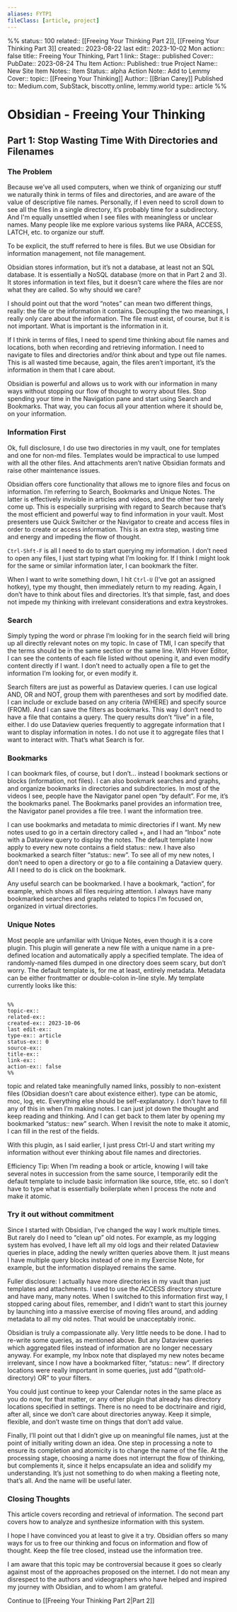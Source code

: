 ```yaml
---
aliases: FYTP1
fileClass: [article, project]
---
```

%%
status:: 100
related:: [[Freeing Your Thinking Part 2]], [[Freeing Your Thinking Part 3]]
created:: 2023-08-22
last edit:: 2023-10-02 Mon
action:: false
title:: Freeing Your Thinking, Part 1
link:: 
Stage:: published
Cover:: 
PubDate:: 2023-08-24 Thu
Item Action:: 
Published:: true
Project Name:: New Site
Item Notes:: 
Item Status:: alpha
Action Note:: Add to Lemmy
Cover:: 
topic:: [[Freeing Your Thinking]]
Author:: [[Brian Carey]]
Published to:: Medium.com, SubStack, biscotty.online, lemmy.world
type:: article
%%
# Obsidian - Freeing Your Thinking

## Part 1: Stop Wasting Time With Directories and Filenames

### The Problem

Because we’ve all used computers, when we think of organizing our stuff we naturally think in terms of files and directories, and are aware of the value of descriptive file names. Personally, if I even need to scroll down to see all the files in a single directory, it’s probably time for a subdirectory. And I'm equally unsettled when I see files with meaningless or unclear names. Many people like me explore various systems like PARA, ACCESS, LATCH, etc. to organize our stuff.

To be explicit, the stuff referred to here is files. But we use Obsidian for information management, not file management.

Obsidian stores information, but it’s not a database, at least not an SQL database. It is essentially a NoSQL database (more on that in Part 2 and 3). It stores information in text files, but it doesn’t care where the files are nor what they are called. So why should we care?

I should point out that the word “notes” can mean two different things, really: the file or the information it contains. Decoupling the two meanings, I really only care about the information. The file must exist, of course, but it is not important. What is important is the information in it.

If I think in terms of files, I need to spend time thinking about file names and locations, both when recording and retrieving information. I need to navigate to files and directories and/or think about and type out file names. This is all wasted time because, again, the files aren’t important, it’s the information in them that I care about.

Obsidian is powerful and allows us to work with our information in many ways without stopping our flow of thought to worry about files. Stop spending your time in the Navigation pane and start using Search and Bookmarks. That way, you can focus all your attention where it should be, on your information.

### Information First

Ok, full disclosure, I do use two directories in my vault, one for templates and one for non-md files. Templates would be impractical to use lumped with all the other files. And attachments aren’t native Obsidian formats and raise other maintenance issues.

Obsidian offers core functionality that allows me to ignore files and focus on information. I’m referring to Search, Bookmarks and Unique Notes. The latter is effectively invisible in articles and videos, and the other two rarely come up. This is especially surprising with regard to Search because that’s the most efficient and powerful way to find information in your vault. Most presenters use Quick Switcher or the Navigator to create and access files in order to create or access information. This is an extra step, wasting time and energy and impeding the flow of thought.

`Ctrl-Shft-F` is all I need to do to start querying my information. I don’t need to open any files, I just start typing what I’m looking for. If I think I might look for the same or similar information later, I can bookmark the filter.

When I want to write something down, I hit `Ctrl-U` (I’ve got an assigned hotkey), type my thought, then immediately return to my reading. Again, I don’t have to think about files and directories. It’s that simple, fast, and does not impede my thinking with irrelevant considerations and extra keystrokes.

### Search

Simply typing the word or phrase I’m looking for in the search field will bring up all directly relevant notes on my topic. In case of TMI, I can specify that the terms should be in the same section or the same line. With Hover Editor, I can see the contents of each file listed without opening it, and even modify content directly if I want. I don’t need to actually open a file to get the information I’m looking for, or even modify it.

Search filters are just as powerful as Dataview queries. I can use logical AND, OR and NOT, group them with parentheses and sort by modified date. I can include or exclude based on any criteria (WHERE) and specify source (FROM). And I can save the filters as bookmarks. This way I don’t need to have a file that contains a query. The query results don’t “live” in a file, either. I do use Dataview queries frequently to aggregate information that I want to display information in notes. I do not use it to aggregate files that I want to interact with. That’s what Search is for.

### Bookmarks

I can bookmark files, of course, but I don’t… instead I bookmark sections or blocks (information, not files). I can also bookmark searches and graphs, and organize bookmarks in directories and subdirectories. In most of the videos I see, people have the Navigator panel open “by default”. For me, it’s the bookmarks panel. The Bookmarks panel provides an information tree, the Navigator panel provides a file tree. I want the information tree.

I can use bookmarks and metadata to mimic directories if I want. My new notes used to go in a certain directory called +, and I had an “Inbox” note with a Dataview query to display the notes. The default template I now apply to every new note contains a field status:: new. I have also bookmarked a search filter “status:: new”. To see all of my new notes, I don’t need to open a directory or go to a file containing a Dataview query. All I need to do is click on the bookmark.

Any useful search can be bookmarked. I have a bookmark, “action”, for example, which shows all files requiring attention. I always have many bookmarked searches and graphs related to topics I'm focused on, organized in virtual directories.

### Unique Notes

Most people are unfamiliar with Unique Notes, even though it is a core plugin. This plugin will generate a new file with a unique name in a pre-defined location and automatically apply a specified template. The idea of randomly-named files dumped in one directory does seem scary, but don’t worry. The default template is, for me at least, entirely metadata. Metadata can be either frontmatter or double-colon in-line style. My template currently looks like this:

```

%%
topic-ex:: 
related-ex:: 
created-ex:: 2023-10-06
last edit-ex:: 
type-ex:: article
status-ex:: 0
source-ex:: 
title-ex:: 
link-ex:: 
action-ex:: false
%%
```

topic and related take meaningfully named links, possibly to non-existent files (Obsidian doesn’t care about existence either). type can be atomic, moc, log, etc. Everything else should be self-explanatory. I don’t have to fill any of this in when I’m making notes. I can just jot down the thought and keep reading and thinking. And I can get back to them later by opening my bookmarked “status:: new” search. When I revisit the note to make it atomic, I can fill in the rest of the fields.

With this plugin, as I said earlier, I just press Ctrl-U and start writing my information without ever thinking about file names and directories.

Efficiency Tip: When I’m reading a book or article, knowing I will take several notes in succession from the same source, I temporarily edit the default template to include basic information like source, title, etc. so I don’t have to type what is essentially boilerplate when I process the note and make it atomic.

### Try it out without commitment

Since I started with Obsidian, I’ve changed the way I work multiple times. But rarely do I need to “clean up” old notes. For example, as my logging system has evolved, I have left all my old logs and their related Dataview queries in place, adding the newly written queries above them. It just means I have multiple query blocks instead of one in my Exercise Note, for example, but the information displayed remains the same.

Fuller disclosure: I actually have more directories in my vault than just templates and attachments. I used to use the ACCESS directory structure and have many, many notes. When I switched to this information first way, I stopped caring about files, remember, and I didn’t want to start this journey by launching into a massive exercise of moving files around, and adding metadata to all my old notes. That would be unacceptably ironic.

Obsidian is truly a compassionate ally. Very little needs to be done. I had to re-write some queries, as mentioned above. But any Dataview queries which aggregated files instead of information are no longer necessary anyway. For example, my Inbox note that displayed my new notes became irrelevant, since I now have a bookmarked filter, “status:: new”. If directory locations were really important in some queries, just add “(path:old-directory) OR” to your filters.

You could just continue to keep your Calendar notes in the same place as you do now, for that matter, or any other plugin that already has directory locations specified in settings. There is no need to be doctrinaire and rigid, after all, since we don’t care about directories anyway. Keep it simple, flexible, and don’t waste time on things that don’t add value.

Finally, I’ll point out that I didn’t give up on meaningful file names, just at the point of initially writing down an idea. One step in processing a note to ensure its completion and atomicity is to change the name of the file. At the processing stage, choosing a name does not interrupt the flow of thinking, but complements it, since it helps encapsulate an idea and solidify my understanding. It’s just not something to do when making a fleeting note, that’s all. And the name will be useful later.

### Closing Thoughts

This article covers recording and retrieval of information. The second part covers how to analyze and synthesize information with this system.

I hope I have convinced you at least to give it a try. Obsidian offers so many ways for us to free our thinking and focus on information and flow of thought. Keep the file tree closed, instead use the information tree.

I am aware that this topic may be controversial because it goes so clearly against most of the approaches proposed on the internet. I do not mean any disrespect to the authors and videographers who have helped and inspired my journey with Obsidian, and to whom I am grateful.

Continue to [[Freeing Your Thinking Part 2|Part 2]]




